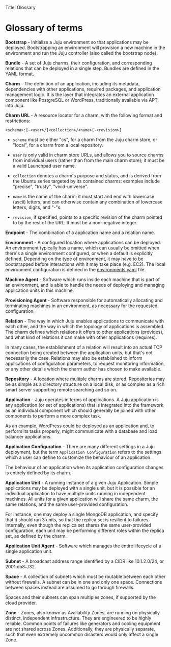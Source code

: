 Title: Glossary  

# Glossary of terms

**Bootstrap** - Initialize a Juju environment so that applications may be
deployed.  Bootstrapping an environment will provision a new machine in the
environment and run the Juju controller (also called the bootstrap node).

**Bundle** - A set of Juju charms, their configuration, and corresponding relations
that can be deployed in a single step. Bundles are defined in the YAML format.

**Charm** - The definition of an application, including its metadata,
dependencies with other applications, required packages, and application
management logic. It is the layer that integrates an external application
component like PostgreSQL or WordPress, traditionally available via APT,
into Juju.

**Charm URL** - A resource locator for a charm, with the following format and
restrictions:

    <schema>:[~<user>/]<collection>/<name>[-<revision>]

  - `schema` must be either "cs", for a charm from the Juju charm store, or
  "local", for a charm from a local repository.

  - `user` is only valid in charm store URLs, and allows you to source charms
  from individual users (rather than from the main charm store); it must be a
  valid Launchpad user name.

  - `collection` denotes a charm's purpose and status, and is derived from the
  Ubuntu series targeted by its contained charms: examples include "precise",
  "trusty", "vivid-universe".

  - `name` is the name of the charm; it must start and end with lowercase
  (ascii) letters, and can otherwise contain any combination of lowercase
  letters, digits, and "-"s.

  - `revision`, if specified, points to a specific revision of the charm
  pointed to by the rest of the URL. It must be a non-negative integer.

**Endpoint** - The combination of a application name and a relation name.

**Environment** - A configured location where applications can be deployed. An
environment typically has a name, which can usually be omitted when there's a
single environment configured, or when a default is explicitly defined.
Depending on the type of environment, it may have to be bootstrapped before
interactions with it may take place (e.g. EC2). The local environment
configuration is defined in the [environments.yaml](getting-started.html#configuring)
file.

**Machine Agent** - Software which runs inside each machine that is part of an
environment, and is able to handle the needs of deploying and managing
application units in this machine.

**Provisioning Agent** - Software responsible for automatically allocating and
terminating machines in an environment, as necessary for the requested
configuration.

**Relation** - The way in which Juju enables applications to communicate with each
other, and the way in which the topology of applications is assembled. The charm
defines which relations it offers to other applications (provides), and what kind
of relations it can make with other applications (requires).

In many cases, the establishment of a relation will result into an actual TCP
connection being created between the application units, but that's not
necessarily the case. Relations may also be established to inform applications
of configuration parameters, to request monitoring information, or any other
details which the charm author has chosen to make available.

**Repository** - A location where multiple charms are stored. Repositories may
be as simple as a directory structure on a local disk, or as complex as a rich
smart server supporting remote searching and so on.

**Application** - Juju operates in terms of applications. A Juju application
is any application (or set of applications) that is integrated into the
framework as an individual component which should generally be joined with
other components to perform a more complex task.

As an example, WordPress could be deployed as an application and, to perform
its tasks properly, might communicate with a database and load
balancer applications.

**Application Configuration** - There are many different settings in a Juju
deployment, but the term `Application Configuration` refers to the settings which a
user can define to customize the behaviour of an application.

The behaviour of an application when its application configuration changes is
entirely defined by its charm.

**Application Unit** - A running instance of a given Juju Application. Simple
applications may be deployed with a single unit, but it is possible for an
individual application to have multiple units running in independent machines.
All units for a given application will share the same charm, the same
relations, and the same user-provided configuration.

For instance, one may deploy a single MongoDB application, and specify that it
should run 3 units, so that the replica set is resilient to failures.
Internally, even though the replica set shares the same user-provided
configuration, each unit may be performing different roles within the replica
set, as defined by the charm.

**Application Unit Agent** - Software which manages the entire lifecycle of a
single application unit.

**Subnet** - A broadcast address range identified by a CIDR like 10.1.2.0/24,
or 2001:db8::/32.

**Space** - A collection of subnets which must be routable between each other
without firewalls. A subnet can be in one and only one space. Connections
between spaces instead are assumed to go through firewalls.

Spaces and their subnets can span multiples zones, if supported by the
cloud provider.

**Zone** - Zones, also known as Availability Zones, are running on physically
distinct, independent infrastructure. They are engineered to be highly reliable.
Common points of failures like generators and cooling equipment are not shared
across Zones. Additionally, they are physically separate, such that even extremely
uncommon disasters would only affect a single Zone.
